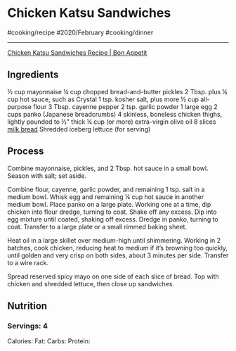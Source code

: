 # Chicken Katsu Sandwiches
#cooking/recipe #2020/February #cooking/dinner
- - - -
[Chicken Katsu Sandwiches Recipe | Bon Appetit](https://www.bonappetit.com/recipe/spicy-chicken-katsu-sandwiches)

## Ingredients
½ cup mayonnaise
¼ cup chopped bread-and-butter pickles
2 Tbsp. plus ¼ cup hot sauce, such as Crystal
1 tsp. kosher salt, plus more
½ cup all-purpose flour
3 Tbsp. cayenne pepper
2 tsp. garlic powder
1 large egg
2 cups panko (Japanese breadcrumbs)
4 skinless, boneless chicken thighs, lightly pounded to ½" thick
¼ cup (or more) extra-virgin olive oil
8 slices [milk bread](https://www.bonappetit.com/recipe/japanese-milk-bread)
Shredded iceberg lettuce (for serving)

## Process
Combine mayonnaise, pickles, and 2 Tbsp. hot sauce in a small bowl. Season with salt; set aside.

Combine flour, cayenne, garlic powder, and remaining 1 tsp. salt in a medium bowl. Whisk egg and remaining ¼ cup hot sauce in another medium bowl. Place panko on a large plate. Working one at a time, dip chicken into flour dredge, turning to coat. Shake off any excess. Dip into egg mixture until coated, shaking off excess. Dredge in panko, turning to coat. Transfer to a large plate or a small rimmed baking sheet.

Heat oil in a large skillet over medium-high until shimmering. Working in 2 batches, cook chicken, reducing heat to medium if it’s browning too quickly, until golden and very crisp on both sides, about 3 minutes per side. Transfer to a wire rack.

Spread reserved spicy mayo on one side of each slice of bread. Top with chicken and shredded lettuce, then close up sandwiches.

## Nutrition
### Servings: 4
Calories: 
Fat: 
Carbs: 
Protein: 